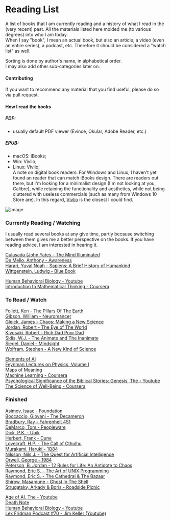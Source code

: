 # Reading List
A list of books that I am currently reading and a history of what I read in the (very recent) past. All the materials listed here molded me (to various degrees) into who I am today.  
When I say "book", I mean an actual book, but also an article, a video (even an entire series), a podcast, etc. Therefore it should be considered a "watch list" as well.    
  
Sorting is done by author's name, in alphabetical order.  
I may also add other sub-categories later on.

#### Contributing
If you want to recommend any material that you find useful, please do so via pull request.  

#### How I read the books
##### PDF:  
- usually default PDF viewer (Evince, Okular, Adobe Reader, etc.)  
##### EPUB:  
- macOS: iBooks; 
- Win: Vivlio;
- Linux: Vivlio;  
A note on digital book readers: For Windows and Linux, I haven't yet found an reader that can match iBooks design. There are readers out there, but I'm looking for a minimalist design (I'm not looking at you, Calibre), while retaining the functionality and aesthetics, while not being cluttered with useless commercials (such as many from Windows 10 Store are). In this regard, [Vivlio](https://www.vivlio.com/en/home/) is the closest I could find.  
  
![image](https://user-images.githubusercontent.com/17513553/111898079-7caf7600-8a2c-11eb-9cc0-c7c538d4cdf1.png)
  
### Currently Reading / Watching
I usually read several books at any give time, partly because switching between them gives me a better perspective on the books. If you have reading advice, I am interested in hearing it.  
  
[Culasada (John Yates - The Mind Illuminated](https://www.amazon.com/Mind-Illuminated-Meditation-Integrating-Mindfulness/dp/1501156985)  
[De Mello, Anthony - Awareness](https://www.arvindguptatoys.com/arvindgupta/tonyawareness.pdf)  
[Harari, Yuval Noah - Sapiens: A Brief History of Humankind](https://www.amazon.com/Sapiens-Humankind-Yuval-Noah-Harari/dp/0062316095)  
[Wittgenstein, Ludwig - Blue Book](https://digital.library.pitt.edu/islandora/object/pitt%3A31735061817932)  
  
[Human Behavioral Biology - Youtube](https://www.youtube.com/playlist?list=PL848F2368C90DDC3D)  
[Introduction to Mathematical Thinking - Coursera](https://www.coursera.org/learn/mathematical-thinking)  

### To Read / Watch
[Follett, Ken - The Pillars Of The Earth](https://www.amazon.com/Pillars-Earth-Kingsbridge-Ken-Follett/dp/0451488334)  
[Gibson, William - Neuromancer](https://www.amazon.com/Neuromancer-William-Gibson/dp/0441007465)  
[Gleick, James - Chaos: Making a New Science](https://www.amazon.com/Chaos-Making-Science-James-Gleick/dp/0143113453)  
[Jordan, Robert - The Eye of The World](https://www.amazon.com/Eye-World-Book-Wheel-Time/dp/1250754739)  
[Kiyosaki, Robert - Rich Dad Poor Dad](https://www.amazon.com/Rich-Dad-Poor-Teach-their/dp/946398285X/)  
[Sidis, W.J. - The Animate and The Inanimate](https://www.amazon.com/Animate-Inanimate-William-James-Sidis/dp/B08SBCL3W1)  
[Siegel, Daniel - Mindsight](https://www.amazon.com/Mindsight-New-Science-Personal-Transformation/dp/0553386395)  
[Wolfram, Stephen - A New Kind of Science](https://www.amazon.com/New-Kind-Science-Stephen-Wolfram/dp/1579550088)  
  
[Elements of AI](https://www.elementsofai.com/)  
[Feynman Lectures on Physics, Volume I](https://www.feynmanlectures.caltech.edu/I_toc.html)  
[Maps of Meaning](https://www.youtube.com/playlist?list=PL22J3VaeABQByVcW4lXQ46glULC-ekhOp)  
[Machine Learning - Coursera](https://www.coursera.org/learn/machine-learning)  
[Psychological Significance of the Biblical Stories: Genesis, The - Youtube](https://www.youtube.com/playlist?list=PL22J3VaeABQD_IZs7y60I3lUrrFTzkpat)  
[The Science of Well-Being - Coursera](https://www.coursera.org/learn/the-science-of-well-being)  
  
### Finished
[Asimov, Isaac - Foundation](https://www.amazon.com/Foundation-Isaac-Asimov/dp/0553382578)  
[Boccaccio, Giovani - The Decameron](https://www.amazon.com/Decameron-Giovanni-Boccaccio/dp/0393350266)  
[Bradbury, Ray - Fahrenheit 451](https://www.amazon.com/Fahrenheit-451-Ray-Bradbury/dp/1451673264)  
[DeMarco, Tom - Peopleware](https://www.amazon.com/Peopleware-Productive-Projects-Teams-3rd/dp/0321934113)  
[Dick, P.K. - Ubik](https://www.amazon.com/Ubik-Philip-K-Dick/dp/1857988531)  
[Herbert, Frank - Dune](https://www.amazon.com/Dune-Chronicles-Book-1/dp/0441013597)  
[Lovecraft, H.P. - The Call of Cthulhu](https://www.amazon.com/Call-Cthulhu-H-P-Lovecraft/dp/B08DDVJVTC)  
[Murakami, Haruki - 1Q84](https://www.amazon.com/1Q84-Books-1-2-3/dp/0099578077)  
[Nilsson, Nils J. - The Quest for Artificial Intelligence](https://www.amazon.com/Quest-Artificial-Intelligence-Nils-Nilsson/dp/0521122937)  
[Orwell, George - 1984](https://www.amazon.com/1984-George-Orwell/dp/0452262933)  
[Peterson, B. Jordan - 12 Rules for Life: An Antidote to Chaos](https://www.amazon.com/12-Rules-Life-Antidote-Chaos/dp/0345816021)  
[Raymond, Eric S. - The Art of UNIX Programming](https://www.amazon.com/UNIX-Programming-Addison-Wesley-Professional-Computng/dp/0131429019)  
[Raymond, Eric S. - The Cathedral & The Bazaar](https://www.amazon.com/Cathedral-Bazaar-Musings-Accidental-Revolutionary/dp/0596001088)  
[Shirow, Masamune - Ghost In The Shell](https://www.amazon.com/Ghost-Shell-Dark-Horse-Comics/dp/1569710813)  
[Strugatsky, Arkady & Boris - Roadside Picnic](https://www.amazon.com/Roadside-Picnic-Rediscovered-Classics-Strugatsky/dp/1613743416)  
  
[Age of AI, The - Youtube](https://www.youtube.com/playlist?list=PLjq6DwYksrzz_fsWIpPcf6V7p2RNAneKc)  
[Death Note](https://www.imdb.com/title/tt0877057/)  
[Human Behavioral Biology - Youtube](https://www.youtube.com/playlist?list=PL848F2368C90DDC3D)  
[Lex Fridman Podcast #70 - Jim Keller (Youtube)](https://www.youtube.com/watch?v=Nb2tebYAaOA)  
  
